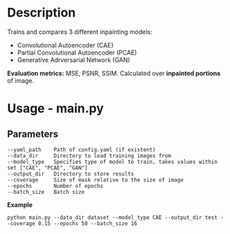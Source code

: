 # Description
Trains and compares 3 different inpainting models:
- Convolutional Autoencoder (CAE)
- Partial Convolutional Autoencoder (PCAE)
- Generative Adrversarial Network (GAN)

**Evaluation metrics:** MSE, PSNR, SSIM. Calculated over **inpainted portions** of image.

# Usage - main.py
## Parameters
```
--yaml_path    Path of config.yaml (if existent)
--data_dir     Directory to load training images from
--model_type   Specifies type of model to train, takes values within set ["CAE", "PCAE", "GAN"]
--output_dir   Directory to store results
--coverage     Size of mask relative to the size of image
--epochs       Number of epochs
--batch_size   Batch size
```

**Example**
```
python main.py --data_dir dataset --model_type CAE --output_dir test --coverage 0.15 --epochs 50 --batch_size 16
```